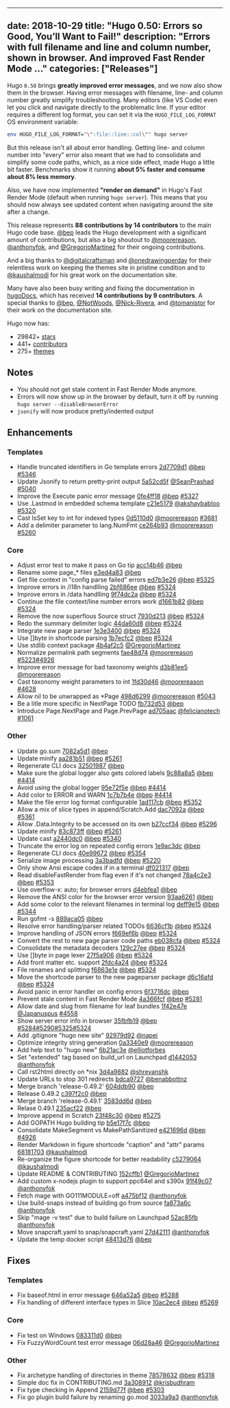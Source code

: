 
---
date: 2018-10-29
title: "Hugo 0.50: Errors so Good, You’ll Want to Fail!"
description: "Errors with full filename and line and column number, shown in browser. And improved Fast Render Mode …"
categories: ["Releases"]
---

Hugo `0.50` brings **greatly improved error messages**, and we now also show them in the browser. Having error messages with filename, line- and column number greatly simplify troubleshooting. Many editors (like VS Code) even let you click and navigate directly to the problematic line. If your editor requires a different log format, you can set it via the `HUGO_FILE_LOG_FORMAT` OS environment variable:


```bash
env HUGO_FILE_LOG_FORMAT="\":file::line::col\"" hugo server
```

But this release isn't all about error handling. Getting line- and column number into "every" error also meant that we had to consolidate and simplify some code paths, which, as a nice side effect, made Hugo a little bit faster. Benchmarks show it running **about 5% faster and consume about 8% less memory**.

Also, we have now implemented **"render on demand"** in Hugo's Fast Render Mode (default when running `hugo server`). This means that you should now always see updated content when navigating around the site after a change.

This release represents **88 contributions by 14 contributors** to the main Hugo code base.
[@bep](https://github.com/bep) leads the Hugo development with a significant amount of contributions, but also a big shoutout to [@moorereason](https://github.com/moorereason), [@anthonyfok](https://github.com/anthonyfok), and [@GregorioMartinez](https://github.com/GregorioMartinez) for their ongoing contributions.

And a big thanks to [@digitalcraftsman](https://github.com/digitalcraftsman) and [@onedrawingperday](https://github.com/onedrawingperday) for their relentless work on keeping the themes site in pristine condition and to [@kaushalmodi](https://github.com/kaushalmodi) for his great work on the documentation site.

Many have also been busy writing and fixing the documentation in [hugoDocs](https://github.com/gohugoio/hugoDocs), 
which has received **14 contributions by 9 contributors**. A special thanks to [@bep](https://github.com/bep), [@NotWoods](https://github.com/NotWoods), [@Nick-Rivera](https://github.com/Nick-Rivera), and [@tomanistor](https://github.com/tomanistor) for their work on the documentation site.

Hugo now has:

* 29842+ [stars](https://github.com/gohugoio/hugo/stargazers)
* 441+ [contributors](https://github.com/gohugoio/hugo/graphs/contributors)
* 275+ [themes](http://themes.gohugo.io/)

## Notes

* You should not get stale content in Fast Render Mode anymore.
* Errors will now show up in the browser by default, turn it off by running `hugo server --disableBrowserError`
* `jsonify` will now produce pretty/indented output

## Enhancements

### Templates

* Handle truncated identifiers in Go template errors [2d7709d1](https://github.com/gohugoio/hugo/commit/2d7709d15584e4c11138cd7fe92717a2a58e4585) [@bep](https://github.com/bep) [#5346](https://github.com/gohugoio/hugo/issues/5346)
* Update Jsonify to return pretty-print output [5a52cd5f](https://github.com/gohugoio/hugo/commit/5a52cd5f920bb3d067ab1682adece9f813c67ba1) [@SeanPrashad](https://github.com/SeanPrashad) [#5040](https://github.com/gohugoio/hugo/issues/5040)
* Improve the Execute panic error message [0fe4ff18](https://github.com/gohugoio/hugo/commit/0fe4ff18751156fa072e1f83077e49a8597e7dcd) [@bep](https://github.com/bep) [#5327](https://github.com/gohugoio/hugo/issues/5327)
* Use .Lastmod in embedded schema template [c21e5179](https://github.com/gohugoio/hugo/commit/c21e5179ce9a370c416c01fbe9472be1fb5c6650) [@akshaybabloo](https://github.com/akshaybabloo) [#5320](https://github.com/gohugoio/hugo/issues/5320)
* Cast IsSet key to int for indexed types [0d5110d0](https://github.com/gohugoio/hugo/commit/0d5110d03324380cb4a288d3fa08c1b86ba227da) [@moorereason](https://github.com/moorereason) [#3681](https://github.com/gohugoio/hugo/issues/3681)
* Add a delimiter parameter to lang.NumFmt [ce264b93](https://github.com/gohugoio/hugo/commit/ce264b936ce9f589bd889e18762881cff8bc9cd0) [@moorereason](https://github.com/moorereason) [#5260](https://github.com/gohugoio/hugo/issues/5260)

### Core

* Adjust error test to make it pass on Go tip [acc14b46](https://github.com/gohugoio/hugo/commit/acc14b4646d849e09e8da37552d4f4f777d0fce2) [@bep](https://github.com/bep) 
* Rename some page_* files [e3ed4a83](https://github.com/gohugoio/hugo/commit/e3ed4a83b8e92ce9bf070f7b41780798b006e848) [@bep](https://github.com/bep) 
* Get file context in "config parse failed" errors [ed7b3e26](https://github.com/gohugoio/hugo/commit/ed7b3e261909fe425ef64216f12806840c45b205) [@bep](https://github.com/bep) [#5325](https://github.com/gohugoio/hugo/issues/5325)
* Improve errors in /i18n handlling [2bf686ee](https://github.com/gohugoio/hugo/commit/2bf686ee217808186385bfcf6156f15bbdb33651) [@bep](https://github.com/bep) [#5324](https://github.com/gohugoio/hugo/issues/5324)
* Improve errors in /data handlling [9f74dc2a](https://github.com/gohugoio/hugo/commit/9f74dc2a52b6f568b5a060b7a4be47196804b01f) [@bep](https://github.com/bep) [#5324](https://github.com/gohugoio/hugo/issues/5324)
* Continue the file context/line number errors work [d1661b82](https://github.com/gohugoio/hugo/commit/d1661b823af25c50d3bbe5366ea40a3cdd52e237) [@bep](https://github.com/bep) [#5324](https://github.com/gohugoio/hugo/issues/5324)
* Remove the now superflous Source struct [7930d213](https://github.com/gohugoio/hugo/commit/7930d2132a3c36c1aaca20f16f56978c84656b0a) [@bep](https://github.com/bep) [#5324](https://github.com/gohugoio/hugo/issues/5324)
* Redo the summary delimiter logic [44da60d8](https://github.com/gohugoio/hugo/commit/44da60d869578423dea529db62ed613588a2a560) [@bep](https://github.com/bep) [#5324](https://github.com/gohugoio/hugo/issues/5324)
* Integrate new page parser [1e3e3400](https://github.com/gohugoio/hugo/commit/1e3e34002dae3d4a980141efcc86886e7de5bef8) [@bep](https://github.com/bep) [#5324](https://github.com/gohugoio/hugo/issues/5324)
* Use []byte in shortcode parsing [1b7ecfc2](https://github.com/gohugoio/hugo/commit/1b7ecfc2e176315b69914756c70b46306561e4d1) [@bep](https://github.com/bep) [#5324](https://github.com/gohugoio/hugo/issues/5324)
* Use stdlib context package [4b4af2c5](https://github.com/gohugoio/hugo/commit/4b4af2c52e658d516dd4bfaf59fef4f054dabec3) [@GregorioMartinez](https://github.com/GregorioMartinez) 
* Normalize permalink path segments [fae48d74](https://github.com/gohugoio/hugo/commit/fae48d7457de96969ec53349194dcbfa45adc269) [@moorereason](https://github.com/moorereason) [#5223](https://github.com/gohugoio/hugo/issues/5223)[#4926](https://github.com/gohugoio/hugo/issues/4926)
* Improve error message for bad taxonomy weights [d3b81ee5](https://github.com/gohugoio/hugo/commit/d3b81ee58e8fd3a0ab8265a2898d66cbcdf6a7c1) [@moorereason](https://github.com/moorereason) 
* Cast taxonomy weight parameters to int [1fd30d46](https://github.com/gohugoio/hugo/commit/1fd30d462ee7f67fde6f29d170af1d225258322b) [@moorereason](https://github.com/moorereason) [#4628](https://github.com/gohugoio/hugo/issues/4628)
* Allow nil to be unwrapped as *Page [498d6299](https://github.com/gohugoio/hugo/commit/498d6299581bead0f582431b8133d8b5f8760618) [@moorereason](https://github.com/moorereason) [#5043](https://github.com/gohugoio/hugo/issues/5043)
* Be a litle more specific in NextPage TODO [fb732d53](https://github.com/gohugoio/hugo/commit/fb732d5322381ee7f3a849258419cef7bbf1487b) [@bep](https://github.com/bep) 
* Introduce Page.NextPage and Page.PrevPage [ad705aac](https://github.com/gohugoio/hugo/commit/ad705aac0649fa3102f7639bc4db65d45e108ee2) [@felicianotech](https://github.com/felicianotech) [#1061](https://github.com/gohugoio/hugo/issues/1061)

### Other

* Update go.sum [7082a5d1](https://github.com/gohugoio/hugo/commit/7082a5d14382acfc300ae4f66d07a14100e2358c) [@bep](https://github.com/bep) 
* Update minify [aa281b51](https://github.com/gohugoio/hugo/commit/aa281b5135db2e84b9e21b5f38a6cb63cf3ab158) [@bep](https://github.com/bep) [#5261](https://github.com/gohugoio/hugo/issues/5261)
* Regenerate CLI docs [32501987](https://github.com/gohugoio/hugo/commit/325019872467ee152ea56329a796acf35dec6fb3) [@bep](https://github.com/bep) 
* Make sure the global logger also gets colored labels [9c88a8a5](https://github.com/gohugoio/hugo/commit/9c88a8a55adf7779039504fa77d74ec80d658c40) [@bep](https://github.com/bep) [#4414](https://github.com/gohugoio/hugo/issues/4414)
* Avoid using the global logger [95e72f5e](https://github.com/gohugoio/hugo/commit/95e72f5e8e4634fbbb2ea7ece2156487230ad1d4) [@bep](https://github.com/bep) [#4414](https://github.com/gohugoio/hugo/issues/4414)
* Add color to ERROR and WARN [1c7b7b4e](https://github.com/gohugoio/hugo/commit/1c7b7b4ef293aa133e5b55f3ebb2d37d8839532f) [@bep](https://github.com/bep) [#4414](https://github.com/gohugoio/hugo/issues/4414)
* Make the file error log format configurable [1ad117cb](https://github.com/gohugoio/hugo/commit/1ad117cbe2903aa9d029f90750acf633eb2a51a2) [@bep](https://github.com/bep) [#5352](https://github.com/gohugoio/hugo/issues/5352)
* Allow a mix of slice types in append/Scratch.Add [dac7092a](https://github.com/gohugoio/hugo/commit/dac7092a9cb22d59db28fb15af15f7b14ff47588) [@bep](https://github.com/bep) [#5361](https://github.com/gohugoio/hugo/issues/5361)
* Allow .Data.Integrity to be accessed on its own [b27ccf34](https://github.com/gohugoio/hugo/commit/b27ccf34bf4e5ee618a66fa11c68a9690e395034) [@bep](https://github.com/bep) [#5296](https://github.com/gohugoio/hugo/issues/5296)
* Update minify [83c873ff](https://github.com/gohugoio/hugo/commit/83c873ff37ddd379181540021232f026e7678486) [@bep](https://github.com/bep) [#5261](https://github.com/gohugoio/hugo/issues/5261)
* Update cast [a2440dc0](https://github.com/gohugoio/hugo/commit/a2440dc0e2d46ef774305cd5e4fea5ff2bdd5f11) [@bep](https://github.com/bep) [#5340](https://github.com/gohugoio/hugo/issues/5340)
* Truncate the error log on repeated config errors [1e9ac3dc](https://github.com/gohugoio/hugo/commit/1e9ac3dcc21e8f78d3f0a0ba4f35f6c142dfa6bc) [@bep](https://github.com/bep) 
* Regenerate CLI docs [40e99672](https://github.com/gohugoio/hugo/commit/40e99672b6f697a614485aace07ca84268f6c787) [@bep](https://github.com/bep) [#5354](https://github.com/gohugoio/hugo/issues/5354)
* Serialize image processing [3a3badfd](https://github.com/gohugoio/hugo/commit/3a3badfd1d4b1d4c9863ecaf029512d36136fa0f) [@bep](https://github.com/bep) [#5220](https://github.com/gohugoio/hugo/issues/5220)
* Only show Ansi escape codes if in a terminal [df021317](https://github.com/gohugoio/hugo/commit/df021317a964a482cd1cd579de5a12d50faf0d08) [@bep](https://github.com/bep) 
* Read disableFastRender from flag even if it's not changed [78a4c2e3](https://github.com/gohugoio/hugo/commit/78a4c2e32ef9ea8e92bb7bb3586e4c22b02eb494) [@bep](https://github.com/bep) [#5353](https://github.com/gohugoio/hugo/issues/5353)
* Use overflow-x: auto; for browser errors [d4ebfea1](https://github.com/gohugoio/hugo/commit/d4ebfea1fffdc35059f42a46387e0aaf0ea877d2) [@bep](https://github.com/bep) 
* Remove the ANSI color for the browser error version [93aa6261](https://github.com/gohugoio/hugo/commit/93aa6261b4fc8caa74afef97b6304ea35dfd7d0e) [@bep](https://github.com/bep) 
* Add some color to the relevant filenames in terminal log [deff9e15](https://github.com/gohugoio/hugo/commit/deff9e154bc0371af56741ddb22cb1f9e392838a) [@bep](https://github.com/bep) [#5344](https://github.com/gohugoio/hugo/issues/5344)
* Run gofmt -s [889aca05](https://github.com/gohugoio/hugo/commit/889aca054a267506a1c7cfaa3992d324764d6358) [@bep](https://github.com/bep) 
* Resolve error handling/parser related TODOs [6636cf1b](https://github.com/gohugoio/hugo/commit/6636cf1bea77d20ef2a72a45fae59ac402fb133b) [@bep](https://github.com/bep) [#5324](https://github.com/gohugoio/hugo/issues/5324)
* Improve handling of JSON errors [f669ef6b](https://github.com/gohugoio/hugo/commit/f669ef6bec25155d015b6ab231c53caef4fa5cdc) [@bep](https://github.com/bep) [#5324](https://github.com/gohugoio/hugo/issues/5324)
* Convert the rest to new page parser code paths [eb038cfa](https://github.com/gohugoio/hugo/commit/eb038cfa0a8ada29dfcba1204ec5c432da9ed7e0) [@bep](https://github.com/bep) [#5324](https://github.com/gohugoio/hugo/issues/5324)
* Consolidate the metadata decoders [129c27ee](https://github.com/gohugoio/hugo/commit/129c27ee6e9fed98dbfebeaa272fd52757b475b2) [@bep](https://github.com/bep) [#5324](https://github.com/gohugoio/hugo/issues/5324)
* Use []byte in page lexer [27f5a906](https://github.com/gohugoio/hugo/commit/27f5a906a2a34e3b8348c8baeea48355352b5bbb) [@bep](https://github.com/bep) [#5324](https://github.com/gohugoio/hugo/issues/5324)
* Add front matter etc. support [2fdc4a24](https://github.com/gohugoio/hugo/commit/2fdc4a24d5450a98cf38a4456e8e0e8e97a3343d) [@bep](https://github.com/bep) [#5324](https://github.com/gohugoio/hugo/issues/5324)
* File renames and splitting [f6863e1e](https://github.com/gohugoio/hugo/commit/f6863e1ef725f654a4c869ef4955f9add6908a46) [@bep](https://github.com/bep) [#5324](https://github.com/gohugoio/hugo/issues/5324)
* Move the shortcode parser to the new pageparser package [d6c16afd](https://github.com/gohugoio/hugo/commit/d6c16afde0ce62cfea73447f30d6ed2b8ef4b411) [@bep](https://github.com/bep) [#5324](https://github.com/gohugoio/hugo/issues/5324)
* Avoid panic in error handler on config errors [6f3716dc](https://github.com/gohugoio/hugo/commit/6f3716dc22e373097a38d053f5415feca602f330) [@bep](https://github.com/bep) 
* Prevent stale content in Fast Render Mode [4a366fcf](https://github.com/gohugoio/hugo/commit/4a366fcfee24b3a5a5045b16c3b87b76147adf5e) [@bep](https://github.com/bep) [#5281](https://github.com/gohugoio/hugo/issues/5281)
* Allow date and slug from filename for leaf bundles [1f42e47e](https://github.com/gohugoio/hugo/commit/1f42e47e475c0cd684426dd230de411d4c385a3c) [@Japanuspus](https://github.com/Japanuspus) [#4558](https://github.com/gohugoio/hugo/issues/4558)
* Show server error info in browser [35fbfb19](https://github.com/gohugoio/hugo/commit/35fbfb19a173b01bc881f2bbc5d104136633a7ec) [@bep](https://github.com/bep) [#5284](https://github.com/gohugoio/hugo/issues/5284)[#5290](https://github.com/gohugoio/hugo/issues/5290)[#5325](https://github.com/gohugoio/hugo/issues/5325)[#5324](https://github.com/gohugoio/hugo/issues/5324)
* Add .gitignore "hugo new site" [92979d92](https://github.com/gohugoio/hugo/commit/92979d92889ff8991acfadd42982c2e55d01b163) [@napei](https://github.com/napei) 
* Optimize integrity string generation [0a3340e9](https://github.com/gohugoio/hugo/commit/0a3340e95254597bc8a9feb250f2733b7d51edf8) [@moorereason](https://github.com/moorereason) 
* Add help text to "hugo new" [6b21ac3e](https://github.com/gohugoio/hugo/commit/6b21ac3e67cb101255e8c3d9dbf076391a9eed8d) [@elliotforbes](https://github.com/elliotforbes) 
* Set "extended" tag based on build_url on Launchpad [d1442053](https://github.com/gohugoio/hugo/commit/d14420539ac04d31dde2252eee66d7e4c7749780) [@anthonyfok](https://github.com/anthonyfok) 
* Call rst2html directly on *nix [3d4a9882](https://github.com/gohugoio/hugo/commit/3d4a9882bfc81215fb4f9eba8859324958747d4a) [@shreyanshk](https://github.com/shreyanshk) 
* Update URLs to stop 301 redirects [bdca9727](https://github.com/gohugoio/hugo/commit/bdca9727944e4cbb5a9372a8404e948ffea7c31c) [@benabbottnz](https://github.com/benabbottnz) 
* Merge branch 'release-0.49.2' [604ddb90](https://github.com/gohugoio/hugo/commit/604ddb90c5d6f1ca5583be1ec0ea8e48f014741a) [@bep](https://github.com/bep) 
* Release 0.49.2 [c397f2c0](https://github.com/gohugoio/hugo/commit/c397f2c08087cf4cda3abe2d146e30f58d6d3216) [@bep](https://github.com/bep) 
* Merge branch 'release-0.49.1' [3583dd6d](https://github.com/gohugoio/hugo/commit/3583dd6d713c243808b5e8724b32565ceaf66104) [@bep](https://github.com/bep) 
* Relase 0.49.1 [235acf22](https://github.com/gohugoio/hugo/commit/235acf22321475895442ce49ca5d16be273c1e1f) [@bep](https://github.com/bep) 
* Improve append in Scratch [23f48c30](https://github.com/gohugoio/hugo/commit/23f48c300cb5ffe0fe43c88464f38c68831a17ad) [@bep](https://github.com/bep) [#5275](https://github.com/gohugoio/hugo/issues/5275)
* Add GOPATH Hugo building tip [b5e17f7c](https://github.com/gohugoio/hugo/commit/b5e17f7c837ce796e1094c8033fa7084510402fb) [@bep](https://github.com/bep) 
* Consolidate MakeSegment vs MakePathSanitized [e421696d](https://github.com/gohugoio/hugo/commit/e421696d02bfb8764ae57238e211ce0e85e9782e) [@bep](https://github.com/bep) [#4926](https://github.com/gohugoio/hugo/issues/4926)
* Render Markdown in figure shortcode "caption" and "attr" params [68181703](https://github.com/gohugoio/hugo/commit/6818170308994b5f01dec7a559f92d6c7c5ca100) [@kaushalmodi](https://github.com/kaushalmodi) 
* Re-organize the figure shortcode for better readability [c5279064](https://github.com/gohugoio/hugo/commit/c5279064df9664d6b2ad277e2fba1e4bb3b0f4be) [@kaushalmodi](https://github.com/kaushalmodi) 
* Update README & CONTRIBUTING [152cffb1](https://github.com/gohugoio/hugo/commit/152cffb13a237651c2277dc6c2c9e4172d58b3df) [@GregorioMartinez](https://github.com/GregorioMartinez) 
* Add custom x-nodejs plugin to support ppc64el and s390x [91f49c07](https://github.com/gohugoio/hugo/commit/91f49c0700dde13e16f42c745584a0bef60c6fe2) [@anthonyfok](https://github.com/anthonyfok) 
* Fetch mage with GO111MODULE=off [a475bf12](https://github.com/gohugoio/hugo/commit/a475bf125cd76dacc1bf7ccbcc263a7b59efc510) [@anthonyfok](https://github.com/anthonyfok) 
* Use build-snaps instead of building go from source [fa873a6c](https://github.com/gohugoio/hugo/commit/fa873a6cb3f0fa81002fcd725ecd52fc4b9df48f) [@anthonyfok](https://github.com/anthonyfok) 
* Skip "mage -v test" due to build failure on Launchpad [52ac85fb](https://github.com/gohugoio/hugo/commit/52ac85fbc4d4066b5e13df454593597df0166262) [@anthonyfok](https://github.com/anthonyfok) 
* Move snapcraft.yaml to snap/snapcraft.yaml [27d42111](https://github.com/gohugoio/hugo/commit/27d4211187d4617f4b3afa970f91349567886748) [@anthonyfok](https://github.com/anthonyfok) 
* Update the temp docker script [48413d76](https://github.com/gohugoio/hugo/commit/48413d76f44ecfc9b90f9df63974080f6b285667) [@bep](https://github.com/bep) 

## Fixes

### Templates

* Fix baseof.html in error message [646a52a5](https://github.com/gohugoio/hugo/commit/646a52a5c5f52890f2d0270b68ba0f863047484a) [@bep](https://github.com/bep) [#5288](https://github.com/gohugoio/hugo/issues/5288)
* Fix handling of different interface types in Slice [10ac2ec4](https://github.com/gohugoio/hugo/commit/10ac2ec4466090957e1f6897906ddeb1e0b13673) [@bep](https://github.com/bep) [#5269](https://github.com/gohugoio/hugo/issues/5269)

### Core

* Fix test on Windows [083311d0](https://github.com/gohugoio/hugo/commit/083311d0336ced35909b3375950f7817ecf95ed0) [@bep](https://github.com/bep) 
* Fix FuzzyWordCount test error message [06d28a46](https://github.com/gohugoio/hugo/commit/06d28a464d086880f52dd850f91e668ab957b31f) [@GregorioMartinez](https://github.com/GregorioMartinez) 

### Other

* Fix archetype handling of directories in theme [78578632](https://github.com/gohugoio/hugo/commit/78578632f545283741a01f024a6ccedc0b695a30) [@bep](https://github.com/bep) [#5318](https://github.com/gohugoio/hugo/issues/5318)
* Simple doc fix in CONTRIBUTING.md [3a308912](https://github.com/gohugoio/hugo/commit/3a3089121b852332b5744d1f566959c8cf93cef4) [@krisbudhram](https://github.com/krisbudhram) 
* Fix type checking in Append [2159d77f](https://github.com/gohugoio/hugo/commit/2159d77f368eb1f78e51dd94133554f88052d85f) [@bep](https://github.com/bep) [#5303](https://github.com/gohugoio/hugo/issues/5303)
* Fix go plugin build failure by renaming go.mod [3033a9a3](https://github.com/gohugoio/hugo/commit/3033a9a37eb66c08e60f9fe977f29d22bd646857) [@anthonyfok](https://github.com/anthonyfok) 





